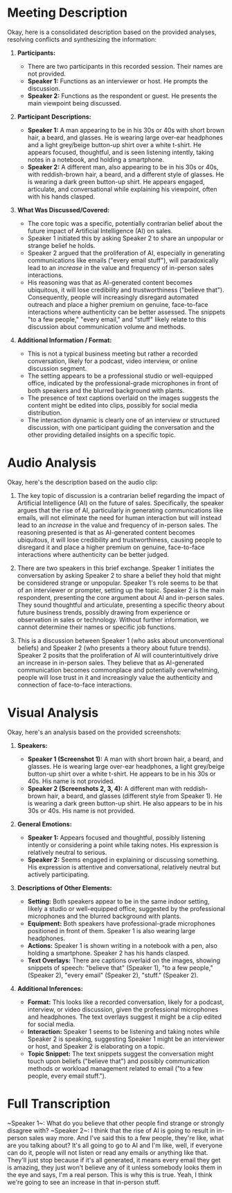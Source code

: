 # Meeting Description

Okay, here is a consolidated description based on the provided analyses, resolving conflicts and synthesizing the information:

1.  **Participants:**
    *   There are two participants in this recorded session. Their names are not provided.
    *   **Speaker 1:** Functions as an interviewer or host. He prompts the discussion.
    *   **Speaker 2:** Functions as the respondent or guest. He presents the main viewpoint being discussed.

2.  **Participant Descriptions:**
    *   **Speaker 1:** A man appearing to be in his 30s or 40s with short brown hair, a beard, and glasses. He is wearing large over-ear headphones and a light grey/beige button-up shirt over a white t-shirt. He appears focused, thoughtful, and is seen listening intently, taking notes in a notebook, and holding a smartphone.
    *   **Speaker 2:** A different man, also appearing to be in his 30s or 40s, with reddish-brown hair, a beard, and a different style of glasses. He is wearing a dark green button-up shirt. He appears engaged, articulate, and conversational while explaining his viewpoint, often with his hands clasped.

3.  **What Was Discussed/Covered:**
    *   The core topic was a specific, potentially contrarian belief about the future impact of Artificial Intelligence (AI) on sales.
    *   Speaker 1 initiated this by asking Speaker 2 to share an unpopular or strange belief he holds.
    *   Speaker 2 argued that the proliferation of AI, especially in generating communications like emails ("every email stuff"), will paradoxically lead to an *increase* in the value and frequency of in-person sales interactions.
    *   His reasoning was that as AI-generated content becomes ubiquitous, it will lose credibility and trustworthiness ("believe that"). Consequently, people will increasingly disregard automated outreach and place a higher premium on genuine, face-to-face interactions where authenticity can be better assessed. The snippets "to a few people," "every email," and "stuff" likely relate to this discussion about communication volume and methods.

4.  **Additional Information / Format:**
    *   This is not a typical business meeting but rather a recorded conversation, likely for a podcast, video interview, or online discussion segment.
    *   The setting appears to be a professional studio or well-equipped office, indicated by the professional-grade microphones in front of both speakers and the blurred background with plants.
    *   The presence of text captions overlaid on the images suggests the content might be edited into clips, possibly for social media distribution.
    *   The interaction dynamic is clearly one of an interview or structured discussion, with one participant guiding the conversation and the other providing detailed insights on a specific topic.


# Audio Analysis

Okay, here's the description based on the audio clip:

1.  The key topic of discussion is a contrarian belief regarding the impact of Artificial Intelligence (AI) on the future of sales. Specifically, the speaker argues that the rise of AI, particularly in generating communications like emails, will not eliminate the need for human interaction but will instead lead to an *increase* in the value and frequency of in-person sales. The reasoning presented is that as AI-generated content becomes ubiquitous, it will lose credibility and trustworthiness, causing people to disregard it and place a higher premium on genuine, face-to-face interactions where authenticity can be better judged.

2.  There are two speakers in this brief exchange. Speaker 1 initiates the conversation by asking Speaker 2 to share a belief they hold that might be considered strange or unpopular. Speaker 1's role seems to be that of an interviewer or prompter, setting up the topic. Speaker 2 is the main respondent, presenting the core argument about AI and in-person sales. They sound thoughtful and articulate, presenting a specific theory about future business trends, possibly drawing from experience or observation in sales or technology. Without further information, we cannot determine their names or specific job functions.

3.  This is a discussion between Speaker 1 (who asks about unconventional beliefs) and Speaker 2 (who presents a theory about future trends). Speaker 2 posits that the proliferation of AI will counterintuitively drive an increase in in-person sales. They believe that as AI-generated communication becomes commonplace and potentially overwhelming, people will lose trust in it and increasingly value the authenticity and connection of face-to-face interactions.


# Visual Analysis

Okay, here's an analysis based on the provided screenshots:

1.  **Speakers:**
    *   **Speaker 1 (Screenshot 1):** A man with short brown hair, a beard, and glasses. He is wearing large over-ear headphones, a light grey/beige button-up shirt over a white t-shirt. He appears to be in his 30s or 40s. His name is not provided.
    *   **Speaker 2 (Screenshots 2, 3, 4):** A different man with reddish-brown hair, a beard, and glasses (different style from Speaker 1). He is wearing a dark green button-up shirt. He also appears to be in his 30s or 40s. His name is not provided.

2.  **General Emotions:**
    *   **Speaker 1:** Appears focused and thoughtful, possibly listening intently or considering a point while taking notes. His expression is relatively neutral to serious.
    *   **Speaker 2:** Seems engaged in explaining or discussing something. His expression is attentive and conversational, relatively neutral but actively participating.

3.  **Descriptions of Other Elements:**
    *   **Setting:** Both speakers appear to be in the same indoor setting, likely a studio or well-equipped office, suggested by the professional microphones and the blurred background with plants.
    *   **Equipment:** Both speakers have professional-grade microphones positioned in front of them. Speaker 1 is also wearing large headphones.
    *   **Actions:** Speaker 1 is shown writing in a notebook with a pen, also holding a smartphone. Speaker 2 has his hands clasped.
    *   **Text Overlays:** There are captions overlaid on the images, showing snippets of speech: "believe that" (Speaker 1), "to a few people," (Speaker 2), "every email" (Speaker 2), "stuff." (Speaker 2).

4.  **Additional Inferences:**
    *   **Format:** This looks like a recorded conversation, likely for a podcast, interview, or video discussion, given the professional microphones and headphones. The text overlays suggest it might be a clip edited for social media.
    *   **Interaction:** Speaker 1 seems to be listening and taking notes while Speaker 2 is speaking, suggesting Speaker 1 might be an interviewer or host, and Speaker 2 is elaborating on a topic.
    *   **Topic Snippet:** The text snippets suggest the conversation might touch upon beliefs ("believe that") and possibly communication methods or workload management related to email ("to a few people, every email stuff.").


# Full Transcription

~Speaker 1~: What do you believe that other people find strange or strongly disagree with?
~Speaker 2~: I think that the rise of AI is going to result in in-person sales way more. And I've said this to a few people, they're like, what are you talking about? It's all going to go to AI and I'm like, well, if everyone can do it, people will not listen or read any emails or anything like that. They'll just stop because if it's all generated, it means every email they get is amazing, they just won't believe any of it unless somebody looks them in the eye and says, I'm a real person. This is why this is true. Yeah, I think we're going to see an increase in that in-person stuff.